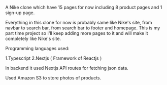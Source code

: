A Nike clone which have 15 pages for now including 8 product pages and 1 sign-up page.

Everything in this clone for now is probably same like Nike's site, from navbar to search bar, from search bar to footer and homepage. This is my part time project so I'll keep adding more pages to it and will make it completely like Nike's site.

Programming languages used:

1.Typescript
2.Nextjs ( Framework of Reactjs )

In backend it used Nextjs API routes for fetching json data.

Used Amazon S3 to store photos of products.
 
